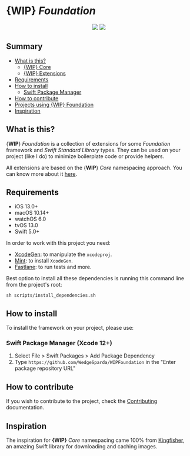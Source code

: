 # {**WIP**} *Foundation*

<div align="center">

<a href="https://github.com/WedgeSparda/WIPFoundation/actions?query=workflow%3ATests"><img src="https://github.com/WedgeSparda/WIPFoundation/workflows/Tests/badge.svg"/></a>
<a href="https://swift.org/package-manager/"><img src="https://img.shields.io/badge/SPM-supported-orange.svg?style=flat"/></a>
</div>

## Summary
* [What is this?](#what-is-this)
  * [{WIP} Core](docs/WIPCore.md)
  * [{WIP} Extensions](docs/WIPExtensions.md)
* [Requirements](#requirement)
* [How to install](#how-to-install)
  * [Swift Package Manager](#swift-package-manager)
* [How to contribute](#how-to-contribute)
* [Projects using {WIP} Foundation](#projects-using-wip-foundation)
* [Inspiration](#inspiration)

## What is this?

{**WIP**} *Foundation* is a collection of extensions for some *Foundation* framework and *Swift Standard Library* types. They can be used on your project (like I do) to minimize boilerplate code or provide helpers.

All extensions are based on the {**WIP**} *Core* namespacing approach. You can know more about it [here](docs/WIPCore.md).

## Requirements
+ iOS 13.0+ 
+ macOS 10.14+
+ watchOS 6.0
+ tvOS 13.0
+ Swift 5.0+ 


In order to work with this project you need:

- [XcodeGen](https://github.com/yonaskolb/XcodeGen): to manipulate the `xcodeproj`.
- [Mint](https://github.com/yonaskolb/Mint): to install `XcodeGen`.
- [Fastlane](https://fastlane.tools/): to run tests and more.


Best option to install all these dependencies is running this command line from the project's root:
```
sh scripts/install_dependencies.sh
```

## How to install

To install the framework on your project, please use:

### Swift Package Manager (Xcode 12+)

1. Select File > Swift Packages > Add Package Dependency
2. Type `https://github.com/WedgeSparda/WIPFoundation` in the "Enter package repository URL"

## How to contribute

If you wish to contribute to the project, check the [Contributing](CONTRIBUTING.md) documentation.

## Inspiration

The inspiration for **{WIP}** *Core* namespacing came 100% from [Kingfisher](https://github.com/onevcat/Kingfisher), an amazing Swift library for downloading and caching images.

